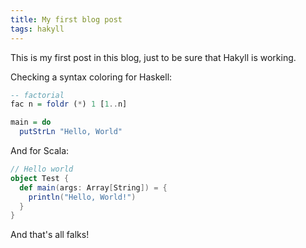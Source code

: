 ```yaml
---
title: My first blog post
tags: hakyll
---
```


This is my first post in this blog, just to be sure that Hakyll is working.

Checking a syntax coloring for Haskell:

``` haskell
-- factorial
fac n = foldr (*) 1 [1..n]

main = do
  putStrLn "Hello, World"
```

<!-- MORE -->

And for Scala:

``` Scala
// Hello world
object Test {
  def main(args: Array[String]) = {
    println("Hello, World!")
  }
}
```

And that's all falks!
